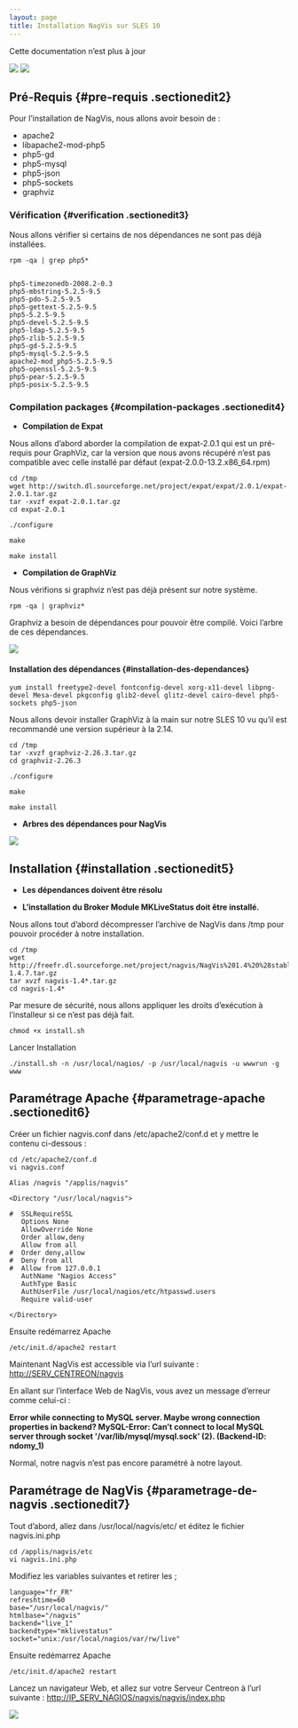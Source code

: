 ```yaml
---
layout: page
title: Installation NagVis sur SLES 10
---
```


Cette documentation n’est plus à jour

[![](../..//assets/media/addons/nagvis/suse.png@w=200)](../..//_detail/addons/nagvis/suse.png@id=nagios%253Aaddons%253Anagvis%253Anagvis-suse-install.html "addons:nagvis:suse.png")
[![](../..//assets/media/addons/addons/nagvis/nagvis.png@w=200)](../..//_detail/addons/addons/nagvis/nagvis.png@id=nagios%253Aaddons%253Anagvis%253Anagvis-suse-install.html "addons:addons:nagvis:nagvis.png")

Pré-Requis {#pre-requis .sectionedit2}
----------

Pour l’installation de NagVis, nous allons avoir besoin de :

-   apache2
-   libapache2-mod-php5
-   php5-gd
-   php5-mysql
-   php5-json
-   php5-sockets
-   graphviz

### Vérification {#verification .sectionedit3}

Nous allons vérifier si certains de nos dépendances ne sont pas déjà
installées.

~~~ {.code .bash}
rpm -qa | grep php5*
 
 
php5-timezonedb-2008.2-0.3
php5-mbstring-5.2.5-9.5
php5-pdo-5.2.5-9.5
php5-gettext-5.2.5-9.5
php5-5.2.5-9.5
php5-devel-5.2.5-9.5
php5-ldap-5.2.5-9.5
php5-zlib-5.2.5-9.5
php5-gd-5.2.5-9.5
php5-mysql-5.2.5-9.5
apache2-mod_php5-5.2.5-9.5
php5-openssl-5.2.5-9.5
php5-pear-5.2.5-9.5
php5-posix-5.2.5-9.5
~~~

### Compilation packages {#compilation-packages .sectionedit4}

-   **Compilation de Expat**

Nous allons d’abord aborder la compilation de expat-2.0.1 qui est un
pré-requis pour GraphViz, car la version que nous avons récupéré n’est
pas compatible avec celle installé par défaut
(expat-2.0.0-13.2.x86\_64.rpm)

~~~ {.code .bash}
cd /tmp
wget http://switch.dl.sourceforge.net/project/expat/expat/2.0.1/expat-2.0.1.tar.gz
tar -xvzf expat-2.0.1.tar.gz
cd expat-2.0.1
~~~

~~~ {.code .bash}
./configure
~~~

~~~ {.code .bash}
make
~~~

~~~ {.code .bash}
make install
~~~

-   **Compilation de GraphViz**

Nous vérifions si graphviz n’est pas déjà présent sur notre système.

~~~ {.code .bash}
rpm -qa | graphviz*
~~~

Graphviz a besoin de dépendances pour pouvoir être compilé. Voici
l’arbre de ces dépendances.

[![](../..//assets/media/powered/centreon/graphviz.png)](../..//_detail/powered/centreon/graphviz.png@id=nagios%253Aaddons%253Anagvis%253Anagvis-suse-install.html "powered:centreon:graphviz.png")

#### Installation des dépendances {#installation-des-dependances}

~~~ {.code .bash}
yum install freetype2-devel fontconfig-devel xorg-x11-devel libpng-devel Mesa-devel pkgconfig glib2-devel glitz-devel cairo-devel php5-sockets php5-json
~~~

Nous allons devoir installer GraphViz à la main sur notre SLES 10 vu
qu’il est recommandé une version supérieur à la 2.14.

~~~ {.code .bash}
cd /tmp
tar -xvzf graphviz-2.26.3.tar.gz
cd graphviz-2.26.3
~~~

~~~ {.code .bash}
./configure
~~~

~~~ {.code .bash}
make
~~~

~~~ {.code .bash}
make install
~~~

-   **Arbres des dépendances pour NagVis**

[![](../..//assets/media/powered/centreon/nagvis.png)](../..//_detail/powered/centreon/nagvis.png@id=nagios%253Aaddons%253Anagvis%253Anagvis-suse-install.html "powered:centreon:nagvis.png")

Installation {#installation .sectionedit5}
------------

-   **Les dépendances doivent être résolu**

-   **L’installation du Broker Module MKLiveStatus doit être installé.**

Nous allons tout d’abord décompresser l’archive de NagVis dans /tmp pour
pouvoir procéder à notre installation.

~~~ {.code .bash}
cd /tmp
wget http://freefr.dl.sourceforge.net/project/nagvis/NagVis%201.4%20%28stable%29/nagvis-1.4.7.tar.gz
tar xvzf nagvis-1.4*.tar.gz
cd nagvis-1.4*
~~~

Par mesure de sécurité, nous allons appliquer les droits d’exécution à
l’installeur si ce n’est pas déjà fait.

~~~ {.code .bash}
chmod +x install.sh
~~~

Lancer Installation

~~~ {.code .bash}
./install.sh -n /usr/local/nagios/ -p /usr/local/nagvis -u wwwrun -g www
~~~

Paramétrage Apache {#parametrage-apache .sectionedit6}
------------------

Créer un fichier nagvis.conf dans /etc/apache2/conf.d et y mettre le
contenu ci-dessous :

~~~ {.code .bash}
cd /etc/apache2/conf.d
vi nagvis.conf
~~~

~~~
Alias /nagvis "/applis/nagvis"

<Directory "/usr/local/nagvis">

#  SSLRequireSSL
   Options None
   AllowOverride None
   Order allow,deny
   Allow from all
#  Order deny,allow
#  Deny from all
#  Allow from 127.0.0.1
   AuthName "Nagios Access"
   AuthType Basic
   AuthUserFile /usr/local/nagios/etc/htpasswd.users
   Require valid-user

</Directory>
~~~

Ensuite redémarrez Apache

~~~ {.code .bash}
/etc/init.d/apache2 restart
~~~

Maintenant NagVis est accessible via l’url suivante :
<http://SERV_CENTREON/nagvis>

En allant sur l’interface Web de NagVis, vous avez un message d’erreur
comme celui-ci :

**Error while connecting to MySQL server. Maybe wrong connection
properties in backend? MySQL-Error: Can’t connect to local MySQL server
through socket '/var/lib/mysql/mysql.sock’ (2). (Backend-ID: ndomy\_1)**

Normal, notre nagvis n’est pas encore paramétré à notre layout.

Paramétrage de NagVis {#parametrage-de-nagvis .sectionedit7}
---------------------

Tout d’abord, allez dans /usr/local/nagvis/etc/ et éditez le fichier
nagvis.ini.php

~~~ {.code .bash}
cd /applis/nagvis/etc
vi nagvis.ini.php
~~~

Modifiez les variables suivantes et retirer les ;

~~~
language="fr_FR"
refreshtime=60
base="/usr/local/nagvis/"
htmlbase="/nagvis"
backend="live_1"
backendtype="mklivestatus"
socket="unix:/usr/local/nagios/var/rw/live"
~~~

Ensuite redémarrez Apache

~~~ {.code .bash}
/etc/init.d/apache2 restart
~~~

Lancez un navigateur Web, et allez sur votre Serveur Centreon à l’url
suivante :
[http://IP\_SERV\_NAGIOS/nagvis/nagvis/index.php](http://IP_SERV_NAGIOS/nagvis/nagvis/index.php "http://IP_SERV_NAGIOS/nagvis/nagvis/index.php")

[![](../..//assets/media/addons/nagvis/nagvis-vue-generale.png@w=700)](../..//_detail/addons/nagvis/nagvis-vue-generale.png@id=nagios%253Aaddons%253Anagvis%253Anagvis-suse-install.html "addons:nagvis:nagvis-vue-generale.png")